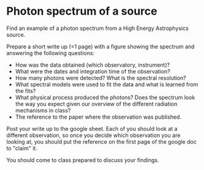 # Photon spectrum of a source

Find an example of a photon spectrum from a High Energy Astrophysics source.

Prepare a short write up (<1 page) with a figure showing the spectrum and answering the following questions:
* How was the data obtained (which observatory, instrument)?
* What were the dates and integration time of the observation?
* How many photons were detected? What is the spectral resolution?
* What spectral models were used to fit the data and what is learned from the fits?
* What physical process produced the photons? Does the spectrum look the way you expect given our overview of the different radiation mechanisms in class?
* The reference to the paper where the observation was published.

Post your write up to the google sheet. Each of you should look at a different observation, so once you decide which observation you are looking at, you should put the reference on the first page of the google doc to "claim" it.

You should come to class prepared to discuss your findings.
